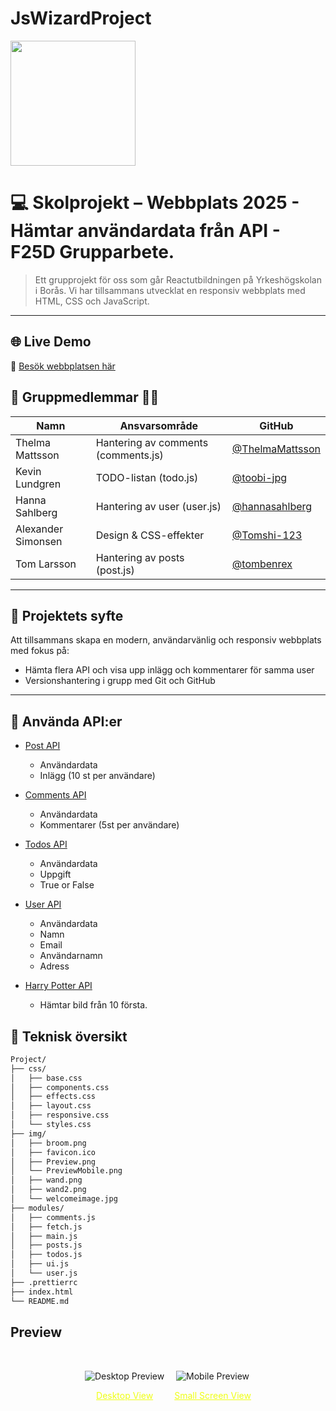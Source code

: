 # JsWizardProject

<img src="https://avatars.githubusercontent.com/u/207596941?s=400&u=9dfaaaa26c2964be8ef832d9259e938a6efd5d46&v=4" width="200"/>

# 💻 Skolprojekt – Webbplats 2025 - Hämtar användardata från API - F25D Grupparbete.

> Ett grupprojekt för oss som går Reactutbildningen på Yrkeshögskolan i Borås. Vi har tillsammans utvecklat en responsiv webbplats med HTML, CSS och JavaScript.

---

## 🌐 Live Demo

🔗 [Besök webbplatsen här](https://wizardofjs.github.io/JsWizardProject/)

## 👥 Gruppmedlemmar 🧙‍♂️

| Namn               | Ansvarsområde                       | GitHub                                               |
| ------------------ | ----------------------------------- | ---------------------------------------------------- |
| Thelma Mattsson    | Hantering av comments (comments.js) | [@ThelmaMattsson](https://github.com/ThelmaMattsson) |
| Kevin Lundgren     | TODO-listan (todo.js)               | [@toobi-jpg](https://github.com/toobi-jpg)           |
| Hanna Sahlberg     | Hantering av user (user.js)         | [@hannasahlberg](https://github.com/hannasahlberg)   |
| Alexander Simonsen | Design & CSS-effekter               | [@Tomshi-123](https://github.com/Tomshi-123)         |
| Tom Larsson        | Hantering av posts (post.js)        | [@tombenrex](https://github.com/tombenrex)           |

---

## 🚀 Projektets syfte

Att tillsammans skapa en modern, användarvänlig och responsiv webbplats med fokus på:

- Hämta flera API och visa upp inlägg och kommentarer för samma user
- Versionshantering i grupp med Git och GitHub

---

## 🔗 Använda API:er

- [Post API](https://jsonplaceholder.typicode.com/posts/)

  - Användardata
  - Inlägg (10 st per användare)

- [Comments API](https://jsonplaceholder.typicode.com/comments/)

  - Användardata
  - Kommentarer (5st per användare)

- [Todos API](https://jsonplaceholder.typicode.com/todos/)

  - Användardata
  - Uppgift
  - True or False

- [User API](https://jsonplaceholder.typicode.com/users/)

  - Användardata
  - Namn
  - Email
  - Användarnamn
  - Adress

- [Harry Potter API](https://hp-api.onrender.com/api/characters)
  - Hämtar bild från 10 första.

## 🧱 Teknisk översikt

```bash
Project/
├── css/
│   ├── base.css
│   ├── components.css
│   ├── effects.css
│   ├── layout.css
│   ├── responsive.css
│   └── styles.css
├── img/
│   ├── broom.png
│   ├── favicon.ico
│   ├── Preview.png
│   └── PreviewMobile.png
│   ├── wand.png
│   ├── wand2.png
│   └── welcomeimage.jpg
├── modules/
│   ├── comments.js
│   ├── fetch.js
│   ├── main.js
│   ├── posts.js
│   ├── todos.js
│   ├── ui.js
│   └── user.js
├── .prettierrc
├── index.html
└── README.md
```

## Preview

<div style="display: flex; justify-content: center; padding: 2rem; gap: 1rem; margin: auto;">
  <div style="text-align: center;">
    <img src="https://wizardofjs.github.io/JsWizardProject/img/Preview.png" alt="Desktop Preview"/>
    <p><a href="https://wizardofjs.github.io/JsWizardProject/img/Preview.png" target="_blank" title="View larger Desktop Preview" style="color:rgb(239, 255, 20); text-decoration: underline;">Desktop View</a></p>
  </div>
  <div style="text-align: center;">
    <img src="https://wizardofjs.github.io/JsWizardProject/img/PreviewMobile.png" alt="Mobile Preview"/>
    <p><a href="https://wizardofjs.github.io/JsWizardProject/img/PreviewMobile.png" target="_blank" title="View larger Small Screen Preview" style="color:rgb(239, 255, 20); text-decoration: underline;">Small Screen View</a></p>

  </div>
</div>
